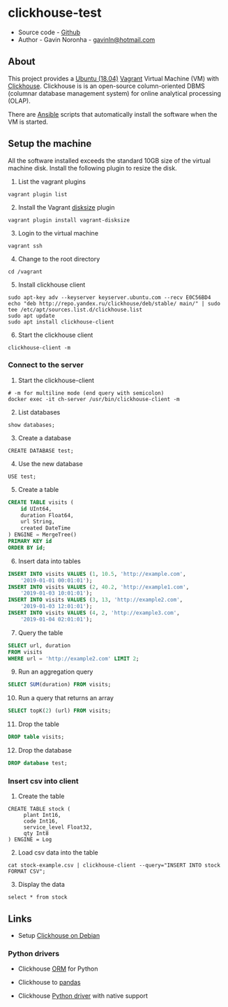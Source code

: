 # clickhouse-test

* Source code - [Github][1]
* Author - Gavin Noronha - <gavinln@hotmail.com>

[1]: https://github.com/gavinln/clickhouse-test

## About


This project provides a [Ubuntu (18.04)][10] [Vagrant][20] Virtual Machine (VM)
with [Clickhouse][30]. Clickhouse is is an open-source column-oriented DBMS
(columnar database management system) for online analytical processing (OLAP).

[10]: http://releases.ubuntu.com/18.04/
[20]: http://www.vagrantup.com/
[30]: https://clickhouse.tech/

There are [Ansible][90] scripts that automatically install the software when
the VM is started.

[90]: https://www.ansible.com/

## Setup the machine

All the software installed exceeds the standard 10GB size of the virtual
machine disk. Install the following plugin to resize the disk.

1. List the vagrant plugins

```
vagrant plugin list
```

2. Install the Vagrant [disksize][100] plugin

```
vagrant plugin install vagrant-disksize
```

[100]: https://github.com/sprotheroe/vagrant-disksize


3. Login to the virtual machine

```
vagrant ssh
```

4. Change to the root directory

```
cd /vagrant
```

5. Install clickhouse client


```
sudo apt-key adv --keyserver keyserver.ubuntu.com --recv E0C56BD4
echo "deb http://repo.yandex.ru/clickhouse/deb/stable/ main/" | sudo tee /etc/apt/sources.list.d/clickhouse.list
sudo apt update
sudo apt install clickhouse-client
```

6. Start the clickhouse client

```
clickhouse-client -m 
```

### Connect to the server

1. Start the clickhouse-client

```
# -m for multiline mode (end query with semicolon) 
docker exec -it ch-server /usr/bin/clickhouse-client -m 
```

2. List databases

```
show databases;
```

3. Create a database

```
CREATE DATABASE test;
```

4. Use the new database

```
USE test;
```

5. Create a table

```sql
CREATE TABLE visits (
    id UInt64,
    duration Float64,
    url String,
    created DateTime
) ENGINE = MergeTree() 
PRIMARY KEY id 
ORDER BY id;
```

6. Insert data into tables

```sql
INSERT INTO visits VALUES (1, 10.5, 'http://example.com',
    '2019-01-01 00:01:01');
INSERT INTO visits VALUES (2, 40.2, 'http://example1.com',
    '2019-01-03 10:01:01');
INSERT INTO visits VALUES (3, 13, 'http://example2.com',
    '2019-01-03 12:01:01');
INSERT INTO visits VALUES (4, 2, 'http://example3.com',
    '2019-01-04 02:01:01');
```

7. Query the table

```sql
SELECT url, duration
FROM visits
WHERE url = 'http://example2.com' LIMIT 2;
```

9. Run an aggregation query

```sql
SELECT SUM(duration) FROM visits;
```

10. Run a query that returns an array

```sql
SELECT topK(2) (url) FROM visits;
```

11. Drop the table

```sql
DROP table visits;
```

12. Drop the database

```sql
DROP database test;
```

### Insert csv into client

1. Create the table

```
CREATE TABLE stock (
     plant Int16,
     code Int16,
     service_level Float32,
     qty Int8
) ENGINE = Log
```

2. Load csv data into the table

```
cat stock-example.csv | clickhouse-client --query="INSERT INTO stock FORMAT CSV";
```

3. Display the data

```
select * from stock
```

## Links

* Setup [Clickhouse on Debian][1000]

[1000]: https://www.digitalocean.com/community/tutorials/how-to-install-and-use-clickhouse-on-debian-10

### Python drivers

* Clickhouse [ORM][1010] for Python

[1010]: https://github.com/Infinidat/infi.clickhouse_orm

* Clickhouse to [pandas][1020]

[1020]: https://github.com/kszucs/pandahouse

* Clickhouse [Python driver][1030] with native support

[1030]: https://github.com/mymarilyn/clickhouse-driver
